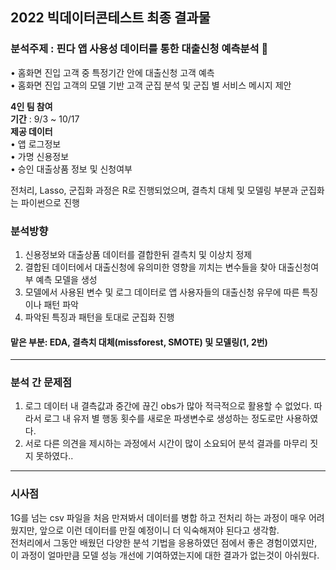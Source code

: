 ## 2022 빅데이터콘테스트 최종 결과물
### 분석주제 : 핀다 앱 사용성 데이터를 통한 대출신청 예측분석 📱
• 홈화면 진입 고객 중 특정기간 안에 대출신청 고객 예측  
• 홈화면 진입 고객의 모델 기반 고객 군집 분석 및 군집 별 서비스 메시지 제안  

**4인 팀 참여**  
**기간** : 9/3 ~ 10/17  
**제공 데이터**  
• 앱 로그정보  
• 가명 신용정보  
• 승인 대출상품 정보 및 신청여부 

전처리, Lasso, 군집화 과정은 R로 진행되었으며, 결측치 대체 및 모델링 부분과 군집화는 파이썬으로 진행  
### 분석방향
1. 신용정보와 대출상품 데이터를 결합한뒤 결측치 및 이상치 정제
2. 결합된 데이터에서 대출신청에 유의미한 영향을 끼치는 변수들을 찾아 대출신청여부 예측 모델을 생성
3. 모델에서 사용된 변수 및 로그 데이터로 앱 사용자들의 대출신청 유무에 따른 특징이나 패턴 파악
4. 파악된 특징과 패턴을 토대로 군집화 진행
#### 맡은 부분: EDA, 결측치 대체(missforest, SMOTE) 및 모델링(1, 2번)
***
### 분석 간 문제점
1. 로그 데이터 내 결측값과 중간에 끊긴 obs가 많아 적극적으로 활용할 수 없었다. 따라서 로그 내 유저 별 행동 횟수를 새로운 파생변수로 생성하는 정도로만 사용하였다.
2. 서로 다른 의견을 제시하는 과정에서 시간이 많이 소요되어 분석 결과를 마무리 짓지 못하였다..
***
### 시사점
1G를 넘는 csv 파일을 처음 만져봐서 데이터를 병합 하고 전처리 하는 과정이 매우 어려웠지만, 앞으로 이런 데이터를 만질 예정이니 더 익숙해져야 된다고 생각함.  
전처리에서 그동안 배웠던 다양한 분석 기법을 응용하였던 점에서 좋은 경험이였지만, 이 과정이 얼마만큼 모델 성능 개선에 기여하였는지에 대한 결과가 없는것이 아쉬웠다.
